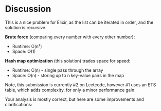# Discussion

This is a nice problem for Elixir, as the list can be iterated in order, and the solution is recursive.

**Brute force** (comparing every number with every other number):
- Runtime: O(n²)
- Space: O(1)

**Hash map optimization** (this solution) trades space for speed:
- Runtime: O(n) - single pass through the array
- Space: O(n) - storing up to n key-value pairs in the map

Note, this submission is currently #2 on Leetcode, however #1 uses an ETS table, which adds complexity, for only a minor performance gain.

Your analysis is mostly correct, but here are some improvements and clarifications: